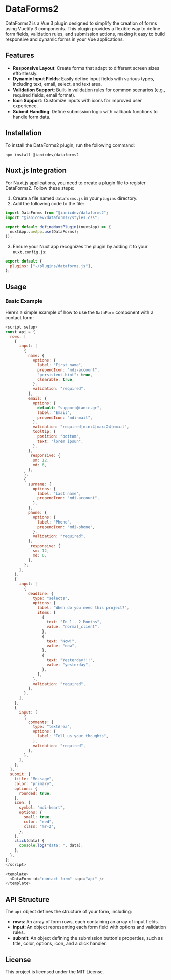 # DataForms2

DataForms2 is a Vue 3 plugin designed to simplify the creation of forms using Vuetify 3 components. This plugin provides a flexible way to define form fields, validation rules, and submission actions, making it easy to build responsive and dynamic forms in your Vue applications.

## Features

- **Responsive Layout**: Create forms that adapt to different screen sizes effortlessly.
- **Dynamic Input Fields**: Easily define input fields with various types, including text, email, select, and text area.
- **Validation Support**: Built-in validation rules for common scenarios (e.g., required fields, email format).
- **Icon Support**: Customize inputs with icons for improved user experience.
- **Submit Handling**: Define submission logic with callback functions to handle form data.

## Installation

To install the DataForms2 plugin, run the following command:

```bash
npm install @ianicdev/dataforms2
```

## Nuxt.js Integration

For Nuxt.js applications, you need to create a plugin file to register DataForms2. Follow these steps:

1. Create a file named `dataforms.js` in your `plugins` directory.
2. Add the following code to the file:

```js
import DataForms from "@ianicdev/dataforms2";
import "@ianicdev/dataforms2/styles.css";

export default defineNuxtPlugin((nuxtApp) => {
  nuxtApp.vueApp.use(DataForms);
});
```

3. Ensure your Nuxt app recognizes the plugin by adding it to your `nuxt.config.js`:

```js
export default {
  plugins: ["~/plugins/dataforms.js"],
};
```

## Usage

### Basic Example

Here’s a simple example of how to use the `DataForm` component with a contact form:

```js
<script setup>
const api = {
  rows: [
    {
      input: [
        {
          name: {
            options: {
              label: "First name",
              prependIcon: "mdi-account",
              "persistent-hint": true,
              clearable: true,
            },
            validation: "required",
          },
          email: {
            options: {
              default: "support@ianic.gr",
              label: "Email",
              prependIcon: "mdi-mail",
            },
            validation: "required|min:4|max:24|email",
            tooltip: {
              position: "bottom",
              text: "lorem ipsun",
            },
          },
          _responsive: {
            sm: 12,
            md: 6,
          },
        },
        {
          surname: {
            options: {
              label: "Last name",
              prependIcon: "mdi-account",
            },
          },
          phone: {
            options: {
              label: "Phone",
              prependIcon: "mdi-phone",
            },
            validation: "required",
          },
          _responsive: {
            sm: 12,
            md: 6,
          },
        },
      ],
    },
    {
      input: [
        {
          deadline: {
            type: "selects",
            options: {
              label: "When do you need this project?",
              items: [
                {
                  text: "In 1 - 2 Months",
                  value: "normal_client",
                },
                {
                  text: "Now!",
                  value: "now",
                },
                {
                  text: "Yesterday!!!",
                  value: "yesterday",
                },
              ],
            },
            validation: "required",
          },
        },
      ],
    },
    {
      input: [
        {
          comments: {
            type: "textArea",
            options: {
              label: "Tell us your thoughts",
            },
            validation: "required",
          },
        },
      ],
    },
  ],
  submit: {
    title: "Message",
    color: "primary",
    options: {
      rounded: true,
    },
    icon: {
      symbol: "mdi-heart",
      options: {
        small: true,
        color: "red",
        class: "mr-2",
      },
    },
    click(data) {
      console.log("data: ", data);
    },
  },
};
</script>

<template>
  <DataForm id="contact-form" :api="api" />
</template>
```

## API Structure

The `api` object defines the structure of your form, including:

- **rows**: An array of form rows, each containing an array of input fields.
- **input**: An object representing each form field with options and validation rules.
- **submit**: An object defining the submission button's properties, such as title, color, options, icon, and a click handler.

## License

This project is licensed under the MIT License.
